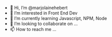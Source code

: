 - 👋 Hi, I’m @marjolainehebert
- 👀 I’m interested in Front End Dev
- 🌱 I’m currently learning Javascript, NPM, Node
- 💞️ I’m looking to collaborate on ...
- 📫 How to reach me ...

<!---
marjolainehebert/marjolainehebert is a ✨ special ✨ repository because its `README.md` (this file) appears on your GitHub profile.
You can click the Preview link to take a look at your changes.
--->
